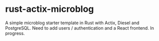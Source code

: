 # rust-actix-microblog
A simple microblog starter template in Rust with Actix, Diesel and PostgreSQL. Need to add users / authentication and a React frontend. In progress.
